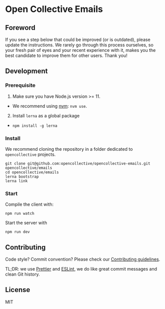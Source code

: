 # Open Collective Emails

## Foreword

If you see a step below that could be improved (or is outdated), please update the instructions. We rarely go through this process ourselves, so your fresh pair of eyes and your recent experience with it, makes you the best candidate to improve them for other users. Thank you!

## Development

### Prerequisite

1. Make sure you have Node.js version >= 11.

- We recommend using [nvm](https://github.com/creationix/nvm): `nvm use`.

2. Install `lerna` as a global package

- `npm install -g lerna`

### Install

We recommend cloning the repository in a folder dedicated to `opencollective` projects.

```
git clone git@github.com:opencollective/opencollective-emails.git opencollective/emails
cd opencollective/emails
lerna bootstrap
lerna link
```

### Start

Compile the client with:

```
npm run watch
```

Start the server with

```
npm run dev
```

## Contributing

Code style? Commit convention? Please check our [Contributing guidelines](CONTRIBUTING.md).

TL;DR: we use [Prettier](https://prettier.io/) and [ESLint](https://eslint.org/), we do like great commit messages and clean Git history.

## License

MIT
